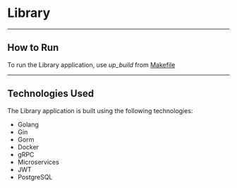 # Library

---

## How to Run

To run the Library application, use *up_build* from [Makefile](Makefile)

---

## Technologies Used

The Library application is built using the following technologies:

- Golang
- Gin
- Gorm
- Docker
- gRPC
- Microservices
- JWT
- PostgreSQL

